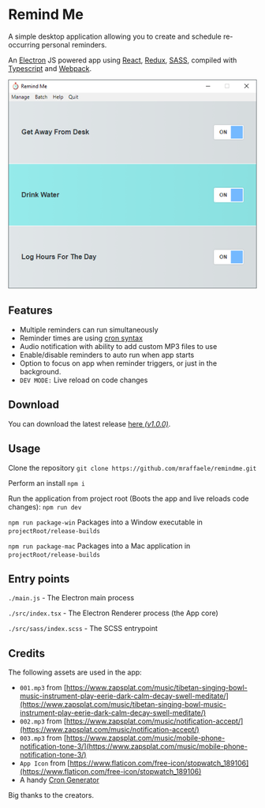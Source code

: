 # Remind Me

A simple desktop application allowing you to create and schedule re-occurring personal reminders.

An [Electron](https://www.npmjs.com/package/electron) JS powered app using [React](https://www.npmjs.com/package/react), [Redux](https://www.npmjs.com/package/redux), [SASS](https://sass-lang.com), compiled with [Typescript](https://www.npmjs.com/package/typescript) and [Webpack](https://www.npmjs.com/package/webpack).

![alt text](src/assets/screenshot.png "Screenshot")

## Features

- Multiple reminders can run simultaneously
- Reminder times are using [cron syntax](https://www.npmjs.com/package/node-cron#cron-syntax)
- Audio notification with ability to add custom MP3 files to use
- Enable/disable reminders to auto run when app starts
- Option to focus on app when reminder triggers, or just in the background.
- `DEV MODE:` Live reload on code changes

## Download

You can download the latest release [here *(v1.0.0)*](https://github.com/mraffaele/remindme/releases/).

## Usage

Clone the repository
`git clone https://github.com/mraffaele/remindme.git`

Perform an install
`npm i`

Run the application from project root (Boots the app and live reloads code changes):
`npm run dev`

`npm run package-win` Packages into a Window executable in `projectRoot/release-builds`

`npm run package-mac` Packages into a Mac application in `projectRoot/release-builds`

## Entry points

`./main.js` - The Electron main process

`./src/index.tsx` - The Electron Renderer process (the App core)

`./src/sass/index.scss` - The SCSS entrypoint

## Credits

The following assets are used in the app:

- `001.mp3` from [https://www.zapsplat.com/music/tibetan-singing-bowl-music-instrument-play-eerie-dark-calm-decay-swell-meditate/](https://www.zapsplat.com/music/tibetan-singing-bowl-music-instrument-play-eerie-dark-calm-decay-swell-meditate/)
- `002.mp3` from [https://www.zapsplat.com/music/notification-accept/](https://www.zapsplat.com/music/notification-accept/)
- `003.mp3` from [https://www.zapsplat.com/music/mobile-phone-notification-tone-3/](https://www.zapsplat.com/music/mobile-phone-notification-tone-3/)
- `App Icon` from [https://www.flaticon.com/free-icon/stopwatch_189106](https://www.flaticon.com/free-icon/stopwatch_189106)
- A handy [Cron Generator](https://crontab.guru)

Big thanks to the creators.
